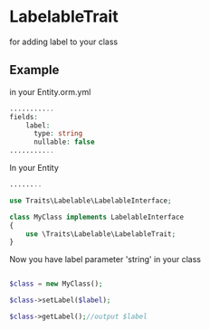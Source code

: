 LabelableTrait
==============

for adding label to your class

Example
-------
in your Entity.orm.yml
```php
...........
fields:
    label:
      type: string
      nullable: false
...........
```

In your Entity
```php
........

use Traits\Labelable\LabelableInterface;

class MyClass implements LabelableInterface
{
	use \Traits\Labelable\LabelableTrait;
}

```

Now you have label parameter 'string' in your class
```php

$class = new MyClass();

$class->setLabel($label);

$class->getLabel();//output $label

```